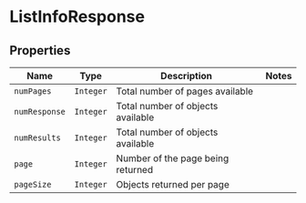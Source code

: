 

# ListInfoResponse



## Properties

Name | Type | Description | Notes
------------ | ------------- | ------------- | -------------
| `numPages` | ```Integer``` |  Total number of pages available  |  |
| `numResponse` | ```Integer``` |  Total number of objects available  |  |
| `numResults` | ```Integer``` |  Total number of objects available  |  |
| `page` | ```Integer``` |  Number of the page being returned  |  |
| `pageSize` | ```Integer``` |  Objects returned per page  |  |



